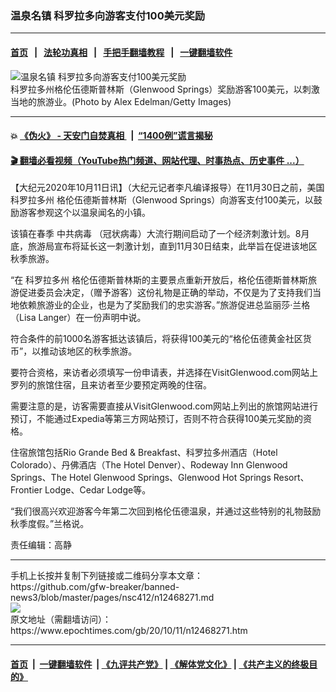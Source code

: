 ### 温泉名镇 科罗拉多向游客支付100美元奖励
------------------------

#### [首页](https://github.com/gfw-breaker/banned-news3/blob/master/README.md) &nbsp;&nbsp;|&nbsp;&nbsp; [法轮功真相](https://github.com/begood0513/basic/blob/master/README.md)  &nbsp;&nbsp;|&nbsp;&nbsp; [手把手翻墙教程](https://github.com/gfw-breaker/guides/wiki)  &nbsp;&nbsp;|&nbsp;&nbsp; [一键翻墙软件](https://github.com/gfw-breaker/nogfw/blob/master/README.md)  



<div><img alt="温泉名镇 科罗拉多向游客支付100美元奖励" class="attachment-djy_600_400 size-djy_600_400 wp-post-image" src="https://i.epochtimes.com/assets/uploads/2020/10/GettyImages-1228213639-600x400.jpg"/>
<div class="caption">
 科罗拉多州格伦伍德斯普林斯（Glenwood Springs）奖励游客100美元，以刺激当地的旅游业。(Photo by Alex Edelman/Getty Images)
</div></div><hr/>

#### 💥 [《伪火》 - 天安门自焚真相 ](http://158.247.195.190:10000/videos/blog/weihuo.html)&nbsp; |&nbsp; [“1400例”谎言揭秘  ](http://158.247.195.190:10000/videos/blog/jiexi1400.html)

#### [ 🎬  翻墙必看视频（YouTube热门频道、网站代理、时事热点、历史事件 ...）](https://github.com/gfw-breaker/links/blob/master/banned.md)

<div><p>
 【大纪元2020年10月11日讯】（大纪元记者李凡编译报导）在11月30日之前，美国
 <ok href="https://www.epochtimes.com/gb/tag/%E7%A7%91%E7%BD%97%E6%8B%89%E5%A4%9A%E5%B7%9E.html">
  科罗拉多州
 </ok>
 格伦伍德斯普林斯（Glenwood Springs）向游客支付100美元，以鼓励游客参观这个以温泉闻名的小镇。
</p>
<p>
 该镇在春季
 <ok href="https://www.epochtimes.com/gb/tag/%E4%B8%AD%E5%85%B1%E7%97%85%E6%AF%92.html">
  中共病毒
 </ok>
 （冠状病毒）大流行期间启动了一个经济刺激计划。8月底，旅游局宣布将延长这一刺激计划，直到11月30日结束，此举旨在促进该地区秋季旅游。
</p>
<p>
 “在
 <ok href="https://www.epochtimes.com/gb/tag/%E7%A7%91%E7%BD%97%E6%8B%89%E5%A4%9A%E5%B7%9E.html">
  科罗拉多州
 </ok>
 格伦伍德斯普林斯的主要景点重新开放后，格伦伍德斯普林斯旅游促进委员会决定，（赠予游客）这份礼物是正确的举动，不仅是为了支持我们当地依赖旅游业的企业，也是为了奖励我们的忠实游客。”旅游促进总监丽莎·兰格（Lisa Langer）在一份声明中说。
</p>
<p>
 符合条件的前1000名游客抵达该镇后，将获得100美元的“格伦伍德黄金社区货币”，以推动该地区的秋季旅游。
</p>
<p>
 要符合资格，来访者必须填写一份申请表，并选择在VisitGlenwood.com网站上罗列的旅馆住宿，且来访者至少要预定两晚的住宿。
</p>
<p>
 需要注意的是，访客需要直接从VisitGlenwood.com网站上列出的旅馆网站进行预订，不能通过Expedia等第三方网站预订，否则不符合获得100美元奖励的资格。
</p>
<p>
 住宿旅馆包括Rio Grande Bed &amp; Breakfast、科罗拉多州酒店（Hotel Colorado）、丹佛酒店（The Hotel Denver）、Rodeway Inn Glenwood Springs、The Hotel Glenwood Springs、Glenwood Hot Springs Resort、Frontier Lodge、Cedar Lodge等。
</p>
<p>
 “我们很高兴欢迎游客今年第二次回到格伦伍德温泉，并通过这些特别的礼物鼓励秋季度假。”兰格说。
</p>
<p>
 责任编辑：高静
</p>
</div>
<hr/>
手机上长按并复制下列链接或二维码分享本文章：<br/>
https://github.com/gfw-breaker/banned-news3/blob/master/pages/nsc412/n12468271.md <br/>
<a href='https://github.com/gfw-breaker/banned-news3/blob/master/pages/nsc412/n12468271.md'><img src='https://github.com/gfw-breaker/banned-news3/blob/master/pages/nsc412/n12468271.md.png'/></a> <br/>
原文地址（需翻墙访问）：https://www.epochtimes.com/gb/20/10/11/n12468271.htm


------------------------
#### [首页](https://github.com/gfw-breaker/banned-news3/blob/master/README.md) &nbsp;|&nbsp; [一键翻墙软件](https://github.com/gfw-breaker/nogfw/blob/master/README.md) &nbsp;| [《九评共产党》](https://github.com/gfw-breaker/9ping.md/blob/master/README.md#九评之一评共产党是什么) | [《解体党文化》](https://github.com/gfw-breaker/jtdwh.md/blob/master/README.md) | [《共产主义的终极目的》](https://github.com/gfw-breaker/gczydzjmd.md/blob/master/README.md)


<img src='http://gfw-breaker.win/banned-news3/pages/nsc412/n12468271.md' width='0px' height='0px'/>